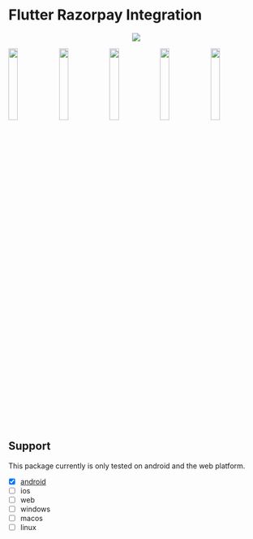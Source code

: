 # Flutter Razorpay Integration


<p align="center">
  <img src="https://user-images.githubusercontent.com/66154908/175818539-332a0470-9367-4349-aba1-d1a87c9ad409.png" />
</p>

<p align="center">
  
  <img src="https://user-images.githubusercontent.com/66154908/175817294-5edcbc01-0031-4249-8e11-0927cc1bbc9b.jpeg" width="19%"></img>
  <img src="https://user-images.githubusercontent.com/66154908/175817305-7c2c8655-7418-403b-b9fc-1888a3b84c34.jpeg" width="19%"></img>
  <img src="https://user-images.githubusercontent.com/66154908/175817308-222a8ad9-0d25-408b-8d26-9cb9472326de.jpeg" width="19%"></img>
  <img src="https://user-images.githubusercontent.com/66154908/175817313-5b039590-e512-4954-b253-8d82b5e47b21.jpeg" width="19%"></img>
  <img src="https://user-images.githubusercontent.com/66154908/175817301-048cd524-6e07-4743-9bf3-84d664a85a24.jpeg" width="19%"></img>

</p>

## Support
This package currently is only tested on android and the web platform.

 - [x] [android](https://github.com/malivinayak/flutter_razorpay_integration/releases/download/v1.0.0/Flutter_Razorpay.apk)
 - [ ] ios
 - [ ] web
 - [ ] windows
 - [ ] macos
 - [ ] linux
